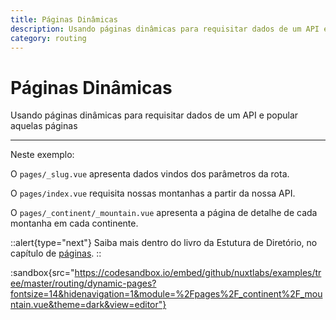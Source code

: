 ```yaml
---
title: Páginas Dinâmicas
description: Usando páginas dinâmicas para requisitar dados de um API e popular aquelas páginas
category: routing
---
```


# Páginas Dinâmicas

Usando páginas dinâmicas para requisitar dados de um API e popular aquelas páginas

---

Neste exemplo:

O `pages/_slug.vue` apresenta dados vindos dos parâmetros da rota.

O `pages/index.vue` requisita nossas montanhas a partir da nossa API.

O `pages/_continent/_mountain.vue` apresenta a página de detalhe de cada montanha em cada continente.

::alert{type="next"}
Saiba mais dentro do livro da Estutura de Diretório, no capítulo de [páginas](/docs/directory-structure/pages).
::

:sandbox{src="https://codesandbox.io/embed/github/nuxtlabs/examples/tree/master/routing/dynamic-pages?fontsize=14&hidenavigation=1&module=%2Fpages%2F_continent%2F_mountain.vue&theme=dark&view=editor"}
